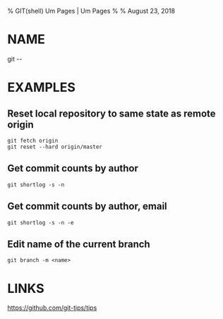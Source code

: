 % GIT(shell) Um Pages | Um Pages
% 
% August 23, 2018
# NAME
git --

# EXAMPLES

## Reset local repository to same state as remote origin

`git fetch origin`  
`git reset --hard origin/master`

## Get commit counts by author
`git shortlog -s -n`

## Get commit counts by author, email
`git shortlog -s -n -e`

## Edit name of the current branch
`git branch -m <name>`

# LINKS

https://github.com/git-tips/tips


